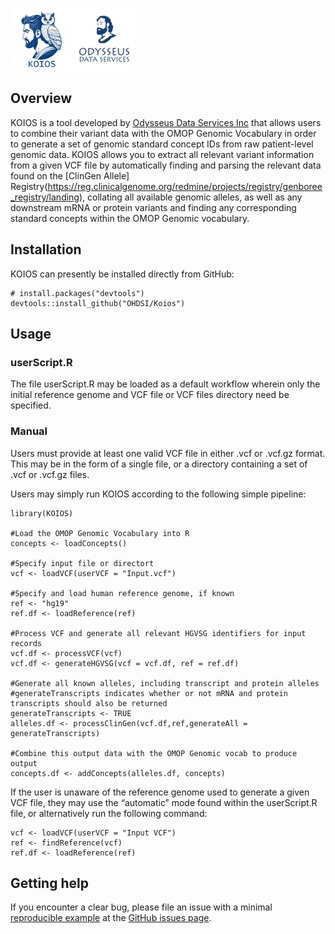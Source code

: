 <!-- README.md is generated from README.Rmd. Please edit that file -->
<p float="left">
<img src="./img/koios.png" style="vertical-align: center;" width="100"/><img src="./img/ods_logo.jpg" style="vertical-align: center;" width="100"/>
</p>

## Overview

KOIOS is a tool developed by [Odysseus Data Services
Inc](https://odysseusinc.com/) that allows users to combine their
variant data with the OMOP Genomic Vocabulary in order to generate a set
of genomic standard concept IDs from raw patient-level genomic data.
KOIOS allows you to extract all relevant variant information from a
given VCF file by automatically finding and parsing the relevant data
found on the \[ClinGen Allele\]
Registry(<https://reg.clinicalgenome.org/redmine/projects/registry/genboree_registry/landing>),
collating all available genomic alleles, as well as any downstream mRNA
or protein variants and finding any corresponding standard concepts
within the OMOP Genomic vocabulary.

## Installation

KOIOS can presently be installed directly from GitHub:

    # install.packages("devtools")
    devtools::install_github("OHDSI/Koios")

## Usage

### userScript.R

The file userScript.R may be loaded as a default workflow wherein only
the initial reference genome and VCF file or VCF files directory need be
specified.

### Manual

Users must provide at least one valid VCF file in either .vcf or .vcf.gz
format. This may be in the form of a single file, or a directory
containing a set of .vcf or .vcf.gz files.

Users may simply run KOIOS according to the following simple pipeline:


    library(KOIOS)

    #Load the OMOP Genomic Vocabulary into R
    concepts <- loadConcepts()

    #Specify input file or directort
    vcf <- loadVCF(userVCF = "Input.vcf")

    #Specify and load human reference genome, if known
    ref <- "hg19"
    ref.df <- loadReference(ref)

    #Process VCF and generate all relevant HGVSG identifiers for input records
    vcf.df <- processVCF(vcf)
    vcf.df <- generateHGVSG(vcf = vcf.df, ref = ref.df)

    #Generate all known alleles, including transcript and protein alleles
    #generateTranscripts indicates whether or not mRNA and protein transcripts should also be returned
    generateTranscripts <- TRUE
    alleles.df <- processClinGen(vcf.df,ref,generateAll = generateTranscripts)

    #Combine this output data with the OMOP Genomic vocab to produce output
    concepts.df <- addConcepts(alleles.df, concepts)

If the user is unaware of the reference genome used to generate a given
VCF file, they may use the “automatic” mode found within the
userScript.R file, or alternatively run the following command:

    vcf <- loadVCF(userVCF = "Input VCF")
    ref <- findReference(vcf)
    ref.df <- loadReference(ref)

## Getting help

If you encounter a clear bug, please file an issue with a minimal
[reproducible example](https://reprex.tidyverse.org/) at the [GitHub
issues page](https://github.com/OdyOSG/KOIOS/issues).
